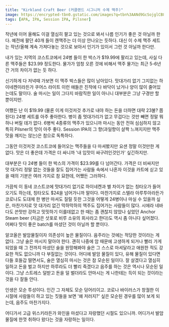 ```yaml
---
title: "Kirkland Craft Beer (커클랜드 시그니처 수제 맥주)"
image: https://encrypted-tbn0.gstatic.com/images?q=tbn%3AANd9GcSojglCB86ZgXaaV8jjkzYNoiGpfMgPaq0dwQ&usqp=CAU
tags: [APA, IPA, Session IPA, Pilsner]
---
```


작년에 이어 올해도 이걸 열심히 팔고 있는 것으로 봐서 나름 인기가 좋은 것 아닐까 한다. 예전에 팔던 40개 들이 캔맥주는 더 이상 안나오는 듯하다. 대신 이 수제 맥주 세트는 작년/올해 계속 가져다놓는 것으로 보아서 인기가 있이서 그런 것 아닐까 한다만.

내가 있는 지역의 코스트코에서 24병 들이 한 박스가 $19.99에 팔리고 있는데, 사실 다른 맥주들은 $23.99 정도한다. 물가가 엄청 오른 것에 비해서 맥주 물가는 최근 5-6년간 거의 차이가 없는 듯 하다.

신기하게 다 저녁때 가보면 이 맥주 박스들은 많이 남아있다. 맛대가리 없기 그지없는 하이네켄이라든가 쿠어스 라이트 이런 애들은 진작에 다 바닥이 났거나 양이 많이 줄어있는데도 말이다. 술 마시는 일이 그다지 바람직한 일이 아니니 대부분은 그냥 구경만 할 뿐이지만. 

어쨌든 난 이 $19.99 (물론 이게 이것저것 추가로 내야 하는 돈을 더하면 대략 23불? 쯤 된다) 24병 세트를 아주 좋아한다. 병이 좀 멋대가리가 없고 무겁다는 것만 빼면 정말 뭐하나 버릴 데가 없다. 6병씩 4종류의 맥주가 있으니까 마시는 동안 전혀 심심하지 않고 특히 Pilsner의 맛이 아주 좋다. Session IPA의 그 향(과일향이 살짝 느껴지지만 맥주맛을 깨지는 않는)은 참으로 독특하다. 

그동안 이것저것 코스트코에 들어오는 맥주들을 다 마셔봤지만 요샌 정말 이것만한 게 없다. 맛은 더 좋은데 가격은 더 싸니까 '내 입맛이 싸구려인것인가' 싶긴하지만. 

대부분은 다 24병 들이 한 박스의 가격이 $23.99를 다 넘어간다. 가격은 더 비싸지만 맛 대가리 정말 없는 것들을 잘도 집어가는 사람들 속에서 나혼자 이것을 카트에 싣고 있을 때의 기분은 여러 가지로 참 묘한데, 어쨌든 그러하다. 

가끔씩 이 동네 코스트코에 맛대가리 없기로 하이네켄과 별 차이가 없는 칭타오가 들어오기도 하는데, 칭타오도 $24을 넘어가니까 말이다. 마찬가지로 스텔라 아루투아라든가 코로나도 도대체 한 병만 마셔도 질릴 듯한 그것을 어떻게 24병이나 마실 수 있을까 싶은, 마찬가지로 맛 대가리 없긴 막하막하의 맥주도 집어가는 사람들이 많다. 시에라 네바다도 쓴맛만 강하고 밋밋하기 이를데없고 한 때는 좀 괜찮지 않았나 싶었던 Anchor Steam beer (지금은 삿포로 비루 소유의 회사라고 한다)도 역시 좀 아니다 싶어졌다. 어쩌다 맛이 좋은 batch를 마셨던 것이 아닐까 할 뿐이다. 

알코올은 발암물질이자 의존성이 높은 물질이다. 음주라는 것에는 적당한 것이라는 게 없다. 그냥 술은 마시지 말아야 한다. 괜히 나중에 암 때문에 고생하게 되거나 빨리 가게 되었을 때 그 전까지 마셨던 술을 원망해봐야 술은 그 스스로 마셔달라고 애원한 적도 강요한 적도 없으니까 다 부질없는 것이다. 어디에 발암 물질이 있다, 유해 물질이 있다면 다들 호들갑 떨면서도, 술은 열심히 마시는 것은 참 모순된 일이다. 잘 살겠다고 열심히 일하고 돈을 벌고 하지만 하루라도 더 빨리 죽겠다고 음주를 하는 것은 역시나 모순된 일이다. 그냥 스트레스 덜받고 돈을 덜 벌더라도 안마시는 게 나한테는 득이 되는 것이라는 것을 다 잘들 안다. 

인생은 모순 투성이다. 인간 그 자체도 모순 덩어리이고. 코로나 바이러스가 창궐한 이 시절에 사람들이 하고 있는 짓들을 보면 '왜 저러지?' 싶은 모순된 경우를 많이 보게 되는데, 음주도 마찬가지다.

어디가서 고급 위스키라든가 와인을 마셨다고 자랑했던 시절도 있으니까. 어디가서 발암 물질에 한껏 취하다 왔다는 것을 자랑하는 일이다. 





